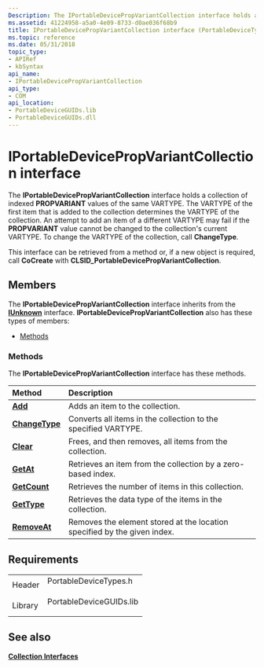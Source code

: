 ```yaml
---
Description: The IPortableDevicePropVariantCollection interface holds a collection of indexed PROPVARIANT values of the same VARTYPE.
ms.assetid: 41224958-a5a0-4e09-8733-d0ae036f68b9
title: IPortableDevicePropVariantCollection interface (PortableDeviceTypes.h)
ms.topic: reference
ms.date: 05/31/2018
topic_type: 
- APIRef
- kbSyntax
api_name: 
- IPortableDevicePropVariantCollection
api_type: 
- COM
api_location: 
- PortableDeviceGUIDs.lib
- PortableDeviceGUIDs.dll
---
```


# IPortableDevicePropVariantCollection interface

The **IPortableDevicePropVariantCollection** interface holds a collection of indexed **PROPVARIANT** values of the same VARTYPE. The VARTYPE of the first item that is added to the collection determines the VARTYPE of the collection. An attempt to add an item of a different VARTYPE may fail if the **PROPVARIANT** value cannot be changed to the collection's current VARTYPE. To change the VARTYPE of the collection, call **ChangeType**.

This interface can be retrieved from a method or, if a new object is required, call **CoCreate** with **CLSID\_PortableDevicePropVariantCollection**.

## Members

The **IPortableDevicePropVariantCollection** interface inherits from the [**IUnknown**](https://docs.microsoft.com/windows/desktop/api/unknwn/nn-unknwn-iunknown) interface. **IPortableDevicePropVariantCollection** also has these types of members:

-   [Methods](#methods)

### Methods

The **IPortableDevicePropVariantCollection** interface has these methods.



| Method                                                                | Description                                                                         |
|:----------------------------------------------------------------------|:------------------------------------------------------------------------------------|
| [**Add**](iportabledevicepropvariantcollection-add.md)               | Adds an item to the collection.<br/>                                          |
| [**ChangeType**](iportabledevicepropvariantcollection-changetype.md) | Converts all items in the collection to the specified VARTYPE.<br/>           |
| [**Clear**](iportabledevicepropvariantcollection-clear.md)           | Frees, and then removes, all items from the collection.<br/>                  |
| [**GetAt**](iportabledevicepropvariantcollection-getat.md)           | Retrieves an item from the collection by a zero-based index.<br/>             |
| [**GetCount**](iportabledevicepropvariantcollection-getcount.md)     | Retrieves the number of items in this collection.<br/>                        |
| [**GetType**](iportabledevicepropvariantcollection-gettype.md)       | Retrieves the data type of the items in the collection.<br/>                  |
| [**RemoveAt**](iportabledevicepropvariantcollection-removeat.md)     | Removes the element stored at the location specified by the given index.<br/> |



 

## Requirements



|                    |                                                                                                    |
|--------------------|----------------------------------------------------------------------------------------------------|
| Header<br/>  | <dl> <dt>PortableDeviceTypes.h</dt> </dl>   |
| Library<br/> | <dl> <dt>PortableDeviceGUIDs.lib</dt> </dl> |



## See also

<dl> <dt>

[**Collection Interfaces**](collection-interfaces.md)
</dt> </dl>

 

 





